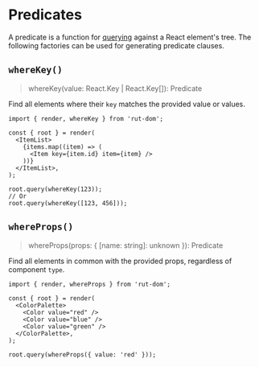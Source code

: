 # Predicates

A predicate is a function for [querying](./api#query) against a React element's tree. The following
factories can be used for generating predicate clauses.

## `whereKey()`

> whereKey(value: React.Key | React.Key[]): Predicate

Find all elements where their `key` matches the provided value or values.

```tsx
import { render, whereKey } from 'rut-dom';

const { root } = render(
  <ItemList>
    {items.map((item) => (
      <Item key={item.id} item={item} />
    ))}
  </ItemList>,
);

root.query(whereKey(123));
// Or
root.query(whereKey([123, 456]));
```

## `whereProps()`

> whereProps(props: { [name: string]: unknown }): Predicate

Find all elements in common with the provided props, regardless of component `type`.

```tsx
import { render, whereProps } from 'rut-dom';

const { root } = render(
  <ColorPalette>
    <Color value="red" />
    <Color value="blue" />
    <Color value="green" />
  </ColorPalette>,
);

root.query(whereProps({ value: 'red' }));
```
